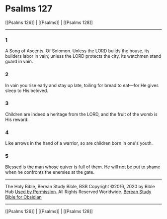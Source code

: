 # Psalms 127

[[Psalms 126]] | [[Psalms]] | [[Psalms 128]]

---

### 1
A Song of Ascents. Of Solomon. Unless the LORD builds the house, its builders labor in vain; unless the LORD protects the city, its watchmen stand guard in vain.

### 2
In vain you rise early and stay up late, toiling for bread to eat—for He gives sleep to His beloved.

### 3
Children are indeed a heritage from the LORD, and the fruit of the womb is His reward.

### 4
Like arrows in the hand of a warrior, so are children born in one's youth.

### 5
Blessed is the man whose quiver is full of them. He will not be put to shame when he confronts the enemies at the gate.

---

The Holy Bible, Berean Study Bible, BSB
Copyright ©2016, 2020 by Bible Hub
[Used by Permission](https://berean.bible/terms.htm). All Rights Reserved Worldwide.
[Berean Study Bible for Obsidian](https://github.com/gapmiss/berean-study-bible-for-obsidian)

---

[[Psalms 126]] | [[Psalms]] | [[Psalms 128]]

